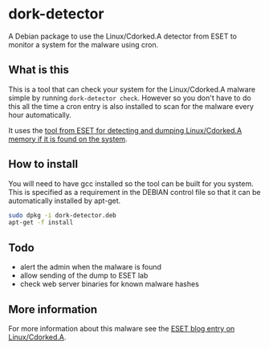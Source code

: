 dork-detector
=============

A Debian package to use the Linux/Cdorked.A detector from ESET to monitor a system for the malware using cron.


## What is this

This is a tool that can check your system for the Linux/Cdorked.A malware simple by running `dork-detector check`.  However so you don't have to do this all the time a cron entry is also installed to scan for the malware every hour automatically.

It uses the [tool from ESET for detecting and dumping Linux/Cdorked.A memory if it is found on the system](http://www.welivesecurity.com/wp-content/uploads/2013/04/dump_cdorked_config.c).

## How to install

You will need to have gcc installed so the tool can be built for you system.  This is specified as a requirement in the DEBIAN control file so that it can be automatically installed by apt-get.

```sh
sudo dpkg -i dork-detector.deb
apt-get -f install
```

## Todo

* alert the admin when the malware is found
* allow sending of the dump to ESET lab
* check web server binaries for known malware hashes

## More information

For more information about this malware see the [ESET blog entry on Linux/Cdorked.A](http://www.welivesecurity.com/2013/05/07/linuxcdorked-malware-lighttpd-and-nginx-web-servers-also-affected/).
